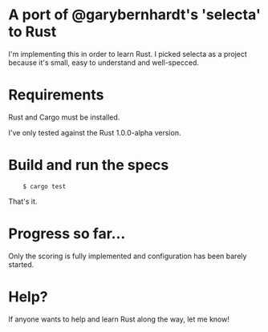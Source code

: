 
# A port of @garybernhardt's 'selecta' to Rust

I'm implementing this in order to learn Rust. I picked selecta as a project
because it's small, easy to understand and well-specced.

# Requirements

Rust and Cargo must be installed.

I've only tested against the Rust 1.0.0-alpha version.

# Build and run the specs

        $ cargo test

That's it.

# Progress so far...

Only the scoring is fully implemented and configuration has been barely started.

# Help?

If anyone wants to help and learn Rust along the way, let me know!
